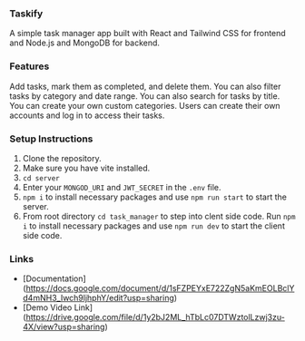 ### Taskify

A simple task manager app built with React and Tailwind CSS for frontend and Node.js and MongoDB for backend.


### Features

Add tasks, mark them as completed, and delete them. You can also filter tasks by category and date range. You can also search for tasks by title. You can create your own custom categories. Users can create their own accounts and log in to access their tasks.


### Setup Instructions

1. Clone the repository.
2. Make sure you have vite installed.
3. `cd server`
4. Enter your `MONGOD_URI` and `JWT_SECRET` in the `.env` file.
5. `npm i` to install necessary packages and use `npm run start` to start the server.
6. From root directory `cd task_manager` to step into clent side code. Run `npm i` to install necessary packages and use `npm run dev` to start the client side code.


### Links

- [Documentation] (https://docs.google.com/document/d/1sFZPEYxE722ZgN5aKmEOLBclYd4mNH3_Iwch9ljhphY/edit?usp=sharing)
- [Demo Video Link] (https://drive.google.com/file/d/1y2bJ2ML_hTbLc07DTWztolLzwj3zu-4X/view?usp=sharing)